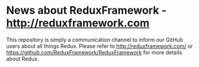 News about ReduxFramework - http://reduxframework.com
==========

This repository is simply a communication channel to inform our GitHub users about all things Redux. Please refer to http://reduxframework.com/ or https://github.com/ReduxFramework/ReduxFramework for more details about Redux.
